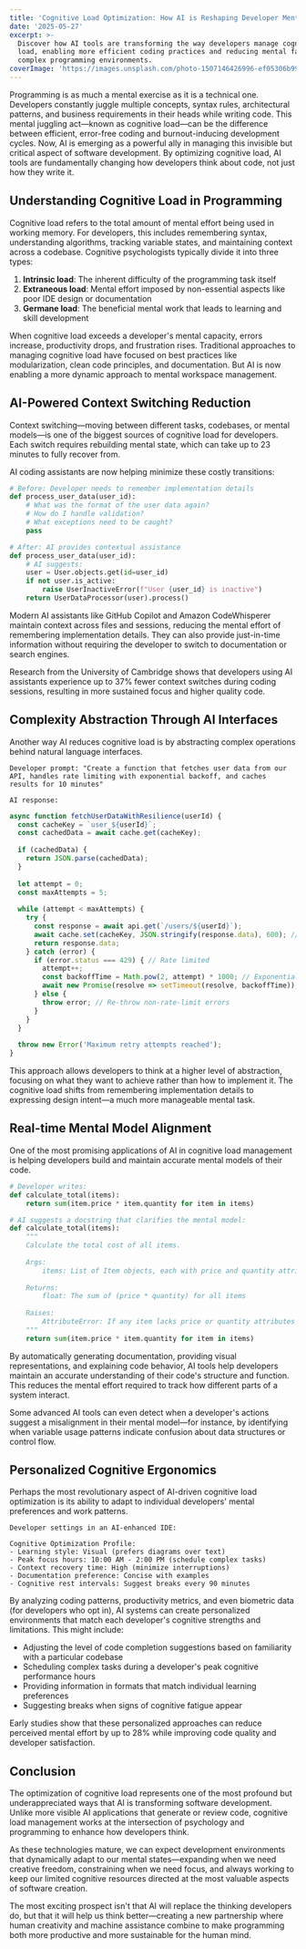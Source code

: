 ```yaml
---
title: 'Cognitive Load Optimization: How AI is Reshaping Developer Mental Workspaces'
date: '2025-05-27'
excerpt: >-
  Discover how AI tools are transforming the way developers manage cognitive
  load, enabling more efficient coding practices and reducing mental fatigue in
  complex programming environments.
coverImage: 'https://images.unsplash.com/photo-1507146426996-ef05306b995a'
---
```

Programming is as much a mental exercise as it is a technical one. Developers constantly juggle multiple concepts, syntax rules, architectural patterns, and business requirements in their heads while writing code. This mental juggling act—known as cognitive load—can be the difference between efficient, error-free coding and burnout-inducing development cycles. Now, AI is emerging as a powerful ally in managing this invisible but critical aspect of software development. By optimizing cognitive load, AI tools are fundamentally changing how developers think about code, not just how they write it.

## Understanding Cognitive Load in Programming

Cognitive load refers to the total amount of mental effort being used in working memory. For developers, this includes remembering syntax, understanding algorithms, tracking variable states, and maintaining context across a codebase. Cognitive psychologists typically divide it into three types:

1. **Intrinsic load**: The inherent difficulty of the programming task itself
2. **Extraneous load**: Mental effort imposed by non-essential aspects like poor IDE design or documentation
3. **Germane load**: The beneficial mental work that leads to learning and skill development

When cognitive load exceeds a developer's mental capacity, errors increase, productivity drops, and frustration rises. Traditional approaches to managing cognitive load have focused on best practices like modularization, clean code principles, and documentation. But AI is now enabling a more dynamic approach to mental workspace management.

## AI-Powered Context Switching Reduction

Context switching—moving between different tasks, codebases, or mental models—is one of the biggest sources of cognitive load for developers. Each switch requires rebuilding mental state, which can take up to 23 minutes to fully recover from.

AI coding assistants are now helping minimize these costly transitions:

```python
# Before: Developer needs to remember implementation details
def process_user_data(user_id):
    # What was the format of the user data again?
    # How do I handle validation?
    # What exceptions need to be caught?
    pass

# After: AI provides contextual assistance
def process_user_data(user_id):
    # AI suggests:
    user = User.objects.get(id=user_id)
    if not user.is_active:
        raise UserInactiveError(f"User {user_id} is inactive")
    return UserDataProcessor(user).process()
```

Modern AI assistants like GitHub Copilot and Amazon CodeWhisperer maintain context across files and sessions, reducing the mental effort of remembering implementation details. They can also provide just-in-time information without requiring the developer to switch to documentation or search engines.

Research from the University of Cambridge shows that developers using AI assistants experience up to 37% fewer context switches during coding sessions, resulting in more sustained focus and higher quality code.

## Complexity Abstraction Through AI Interfaces

Another way AI reduces cognitive load is by abstracting complex operations behind natural language interfaces.

```text
Developer prompt: "Create a function that fetches user data from our API, handles rate limiting with exponential backoff, and caches results for 10 minutes"

AI response:
```

```javascript
async function fetchUserDataWithResilience(userId) {
  const cacheKey = `user_${userId}`;
  const cachedData = await cache.get(cacheKey);
  
  if (cachedData) {
    return JSON.parse(cachedData);
  }
  
  let attempt = 0;
  const maxAttempts = 5;
  
  while (attempt < maxAttempts) {
    try {
      const response = await api.get(`/users/${userId}`);
      await cache.set(cacheKey, JSON.stringify(response.data), 600); // 10 minutes
      return response.data;
    } catch (error) {
      if (error.status === 429) { // Rate limited
        attempt++;
        const backoffTime = Math.pow(2, attempt) * 1000; // Exponential backoff
        await new Promise(resolve => setTimeout(resolve, backoffTime));
      } else {
        throw error; // Re-throw non-rate-limit errors
      }
    }
  }
  
  throw new Error('Maximum retry attempts reached');
}
```

This approach allows developers to think at a higher level of abstraction, focusing on what they want to achieve rather than how to implement it. The cognitive load shifts from remembering implementation details to expressing design intent—a much more manageable mental task.

## Real-time Mental Model Alignment

One of the most promising applications of AI in cognitive load management is helping developers build and maintain accurate mental models of their code.

```python
# Developer writes:
def calculate_total(items):
    return sum(item.price * item.quantity for item in items)

# AI suggests a docstring that clarifies the mental model:
def calculate_total(items):
    """
    Calculate the total cost of all items.
    
    Args:
        items: List of Item objects, each with price and quantity attributes
        
    Returns:
        float: The sum of (price * quantity) for all items
        
    Raises:
        AttributeError: If any item lacks price or quantity attributes
    """
    return sum(item.price * item.quantity for item in items)
```

By automatically generating documentation, providing visual representations, and explaining code behavior, AI tools help developers maintain an accurate understanding of their code's structure and function. This reduces the mental effort required to track how different parts of a system interact.

Some advanced AI tools can even detect when a developer's actions suggest a misalignment in their mental model—for instance, by identifying when variable usage patterns indicate confusion about data structures or control flow.

## Personalized Cognitive Ergonomics

Perhaps the most revolutionary aspect of AI-driven cognitive load optimization is its ability to adapt to individual developers' mental preferences and work patterns.

```text
Developer settings in an AI-enhanced IDE:

Cognitive Optimization Profile:
- Learning style: Visual (prefers diagrams over text)
- Peak focus hours: 10:00 AM - 2:00 PM (schedule complex tasks)
- Context recovery time: High (minimize interruptions)
- Documentation preference: Concise with examples
- Cognitive rest intervals: Suggest breaks every 90 minutes
```

By analyzing coding patterns, productivity metrics, and even biometric data (for developers who opt in), AI systems can create personalized environments that match each developer's cognitive strengths and limitations. This might include:

- Adjusting the level of code completion suggestions based on familiarity with a particular codebase
- Scheduling complex tasks during a developer's peak cognitive performance hours
- Providing information in formats that match individual learning preferences
- Suggesting breaks when signs of cognitive fatigue appear

Early studies show that these personalized approaches can reduce perceived mental effort by up to 28% while improving code quality and developer satisfaction.

## Conclusion

The optimization of cognitive load represents one of the most profound but underappreciated ways that AI is transforming software development. Unlike more visible AI applications that generate or review code, cognitive load management works at the intersection of psychology and programming to enhance how developers think.

As these technologies mature, we can expect development environments that dynamically adapt to our mental states—expanding when we need creative freedom, constraining when we need focus, and always working to keep our limited cognitive resources directed at the most valuable aspects of software creation.

The most exciting prospect isn't that AI will replace the thinking developers do, but that it will help us think better—creating a new partnership where human creativity and machine assistance combine to make programming both more productive and more sustainable for the human mind.
